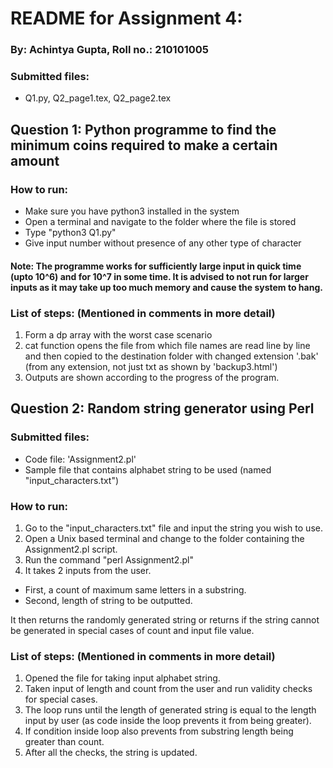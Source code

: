 # README for Assignment 4:

### By: Achintya Gupta, Roll no.: 210101005

### Submitted files:

-   Q1.py, Q2_page1.tex, Q2_page2.tex

## Question 1: Python programme to find the minimum coins required to make a certain amount

### How to run:

-   Make sure you have python3 installed in the system
-   Open a terminal and navigate to the folder where the file is stored
-   Type "python3 Q1.py"
-   Give input number without presence of any other type of character

#### Note: The programme works for sufficiently large input in quick time (upto 10^6) and for 10^7 in some time. It is advised to not run for larger inputs as it may take up too much memory and cause the system to hang.

### List of steps: (Mentioned in comments in more detail)

1. Form a dp array with the worst case scenario
2. cat function opens the file from which file names are read line by line and then copied to the destination folder with changed extension '.bak' (from any extension, not just txt as shown by 'backup3.html')
3. Outputs are shown according to the progress of the program.

## Question 2: Random string generator using Perl

### Submitted files:

-   Code file: 'Assignment2.pl'
-   Sample file that contains alphabet string to be used (named "input_characters.txt")

### How to run:

1. Go to the "input_characters.txt" file and input the string you wish to use.
2. Open a Unix based terminal and change to the folder containing the Assignment2.pl script.
3. Run the command "perl Assignment2.pl"
4. It takes 2 inputs from the user.

-   First, a count of maximum same letters in a substring.
-   Second, length of string to be outputted.

It then returns the randomly generated string or returns if the string cannot be generated in special cases of count and input file value.

### List of steps: (Mentioned in comments in more detail)

1. Opened the file for taking input alphabet string.
2. Taken input of length and count from the user and run validity checks for special cases.
3. The loop runs until the length of generated string is equal to the length input by user (as code inside the loop prevents it from being greater).
4. If condition inside loop also prevents from substring length being greater than count.
5. After all the checks, the string is updated.
